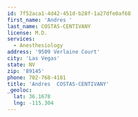 ```yaml
---
id: 7f52aca1-4d42-451d-b28f-1a27dfe0af68
first_name: 'Andres '
last_name: COSTAS-CENTIVANY
license: M.D.
services:
  - Anesthesiology
address: '9509 Verlaine Court'
city: 'Las Vegas'
state: NV
zip: '89145'
phone: 702-768-4181
title: 'Andres  COSTAS-CENTIVANY'
_geoloc:
  lat: 36.1678
  lng: -115.304
---
```

